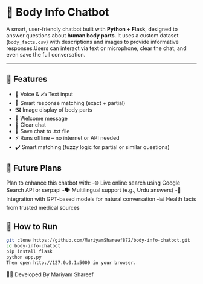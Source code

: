 # 🤖 Body Info Chatbot

A smart, user-friendly chatbot built with **Python + Flask**, designed to answer questions about **human body parts**. It uses a custom dataset (`body_facts.csv`) with descriptions and images to provide informative responses.Users can interact via text or microphone, clear the chat, and even save the full conversation.

---


## 🌟 Features

- 🎤 Voice & ✍️ Text input
- 🧠 Smart response matching (exact + partial)
- 🖼️ Image display of body parts
- 💬 Welcome message
- 🧹 Clear chat
- 💾 Save chat to .txt file
- ⚡ Runs offline – no internet or API needed
- ✔️ Smart matching (fuzzy logic for partial or similar questions)


## 🌱 Future Plans

Plan to enhance this chatbot with:
-🌐 Live online search using Google Search API or serpapi
-🗣️ Multilingual support (e.g., Urdu answers)
-🤖 Integration with GPT-based models for natural conversation
-📊 Health facts from trusted medical sources



## 🚀 How to Run

```bash
git clone https://github.com/MariyamShareef872/body-info-chatbot.git
cd body-info-chatbot
pip install flask
python app.py
Then open http://127.0.0.1:5000 in your browser.
```

👩‍💻 Developed By
Mariyam Shareef 


 
